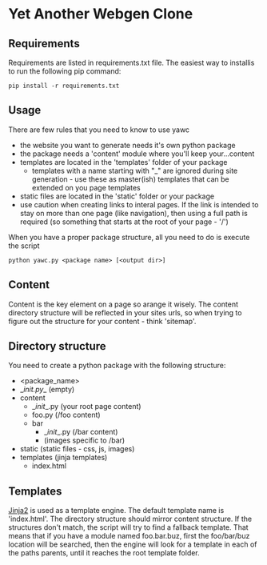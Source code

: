 # Yet Another Webgen Clone

## Requirements
Requirements are listed in requirements.txt file. 
The easiest way to installis to run the following pip command:

    pip install -r requirements.txt

## Usage
There are few rules that you need to know to use yawc

* the website you want to generate needs it's own python package
* the package needs a 'content' module where you'll keep your...content
* templates are located in the 'templates' folder of your package
    * templates with a name starting with "_" are ignored during site generation - use these as master(ish) templates that can be extended on you page templates
* static files are located in the 'static' folder or your package
* use caution when creating links to interal pages. If the link is intended to stay on more than one page (like navigation), then using a full path is required (so something that starts at the root of your page - '/')

When you have a proper package structure, all you need to do is execute the script

    python yawc.py <package name> [<output dir>]

## Content
Content is the key element on a page so arange it wisely. The content directory structure will be reflected in your sites urls, so when trying to figure out the structure for your content - think 'sitemap'.

## Directory structure
You need to create a python package with the following structure:

* &lt;package_name&gt;
* \__init.py__ (empty)
* content
	* \__init__.py (your root page content)
	* foo.py (/foo content)
	* bar
		* \__init__.py (/bar content)
		* <bar static files> (images specific to /bar)
* static (static files - css, js, images)
* templates (jinja templates)
	* index.html

## Templates
[Jinja2](http://http://jinja.pocoo.org/) is used as a template engine. The default template name is 'index.html'. The directory structure should mirror content structure. If the structures don't match, the script will try to find a fallback template.
That means that if you have a module named foo.bar.buz, first the foo/bar/buz location will be searched, then the engine will look for a template in each of the paths parents, until it reaches the root template folder.
